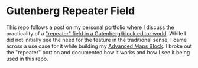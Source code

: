 # Gutenberg Repeater Field

This repo follows a post on my personal portfolio where I discuss the practicality of a ["repeater" field in a Gutenberg/block editor world](https://markmarzeotti.com/snippets/building-a-repeater-field-for-the-gutenberg-block-editor/). While I did not initially see the need for the feature in the traditional sense, I came across a use case for it while building my [Advanced Maps Block](https://github.com/MarkMarzeotti/advanced-maps-block). I broke out the "repeater" portion and documented how it works and how I see it being used in this repo.
